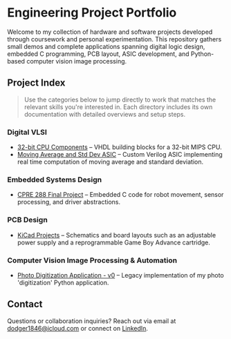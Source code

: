 # Engineering Project Portfolio

Welcome to my collection of hardware and software projects developed through coursework and personal experimentation. This repository gathers small demos and complete applications spanning digital logic design, embedded C programming, PCB layout, ASIC development, and Python-based computer vision image processing.

## Project Index
> Use the categories below to jump directly to work that matches the relevant skills you're interested in. Each directory includes its own documentation with detailed overviews and setup steps.

### Digital VLSI
- [32-bit CPU Components](32-bit%20CPU%20Components/README.md) – VHDL building blocks for a 32-bit MIPS CPU.
- [Moving Average and Std Dev ASIC](Moving%20Average%20and%20Std%20Dev%20ASIC/README.md) – Custom Verilog ASIC implementing real time computation of moving average and standard deviation.

### Embedded Systems Design
- [CPRE 288 Final Project](CPRE%20288%20Final%20Project/README.md) – Embedded C code for robot movement, sensor processing, and driver abstractions.

### PCB Design
- [KiCad Projects](KiCad%20Projects/README.md) – Schematics and board layouts such as an adjustable power supply and a reprogrammable Game Boy Advance cartridge.

### Computer Vision Image Processing & Automation
- [Photo Digitization Application - v0](Photo%20Digitization%20Application%20-%20v0/README.md) – Legacy implementation of my photo 'digitization' Python application.



## Contact
Questions or collaboration inquiries? Reach out via email at dodger1846@icloud.com or connect on [LinkedIn](https://www.linkedin.com/in/reece-dodge).